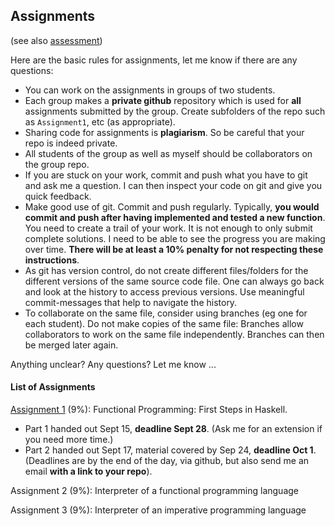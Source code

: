## Assignments

(see also [assessment](assessment.md))

Here are the basic rules for assignments, let me know if there are any questions:

- You can work on the assignments in groups of two students.
- Each group makes a **private github** repository which is used for **all** assignments submitted by the group. Create subfolders of the repo such as `Assignment1`, etc (as appropriate).
- Sharing code for assignments is **plagiarism**. So be careful that your repo is indeed private.
- All students of the group as well as myself should be collaborators on the group repo.
- If you are stuck on your work, commit and push what you have to git and ask me a question. I can then inspect your code on git and give you quick feedback.
- Make good use of git. Commit and push regularly. Typically, **you would commit and push after having implemented and tested a new function**. You need to create a trail of your work. It is not enough to only submit complete solutions. I need to be able to see the progress you are making over time. **There will be at least a 10% penalty for not respecting these instructions**. 
- As git has version control, do not create different files/folders for the different versions of the same source code file. One can always go back and look at the history to access previous versions. Use meaningful commit-messages that help to navigate the history. 
- To collaborate on the same file, consider using branches (eg one for each student). Do not make copies of the same file: Branches allow collaborators to work on the same file independently. Branches can then be merged later again. 

Anything unclear? Any questions? Let me know ...

#### List of Assignments

[Assignment 1](assignment-1.md) (9%): Functional Programming: First Steps in Haskell. 
- Part 1 handed out Sept 15, **deadline Sept 28**. (Ask me for an extension if you need more time.)
- Part 2 handed out Sept 17, material covered by Sep 24, **deadline Oct 1**.
(Deadlines are by the end of the day, via github, but also send me an email **with a link to your repo**). 

Assignment 2 (9%): Interpreter of a functional programming language

Assignment 3 (9%): Interpreter of an imperative programming language


